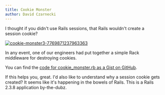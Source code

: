 ```yaml
---
title: Cookie Monster
author: David Czarnecki
---
```

I thought if you didn't use Rails sessions, that Rails wouldn't create a session cookie?

 [ ![](/uploads/2010/09/cookie-monster3-7769871237963363-300x290.jpg "cookie-monster3-7769871237963363") ](/uploads/2010/09/cookie-monster3-7769871237963363.jpg)

 In any event, one of our engineers had put together a simple Rack middleware for destroying cookies.

 You can find the [code for cookie_monster.rb as a Gist on GitHub](http://gist.github.com/592330).

 If this helps you, great. I'd also like to understand why a session cookie gets created? It seems like it's happening in the bowels of Rails. This is a Rails 2.3.8 application by-the-dubz.
